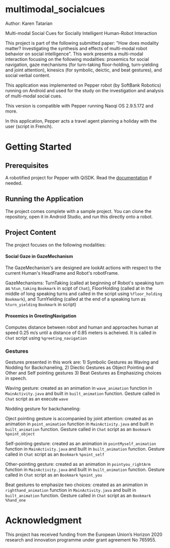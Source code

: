 # multimodal_socialcues
Author: Karen Tatarian

Multi-modal Social Cues for Socially Intelligent Human-Robot Interaction 

This project is part of the following submitted paper:  "How does modality matter? Investigating the synthesis and effects of multi-modal robot behavior on social intelligence". 
This work presents a multi-modal interaction focusing on the following modalities: proxemics for social navigation, gaze mechanisms (for turn-taking floor-holding, turn-yielding and joint attention), kinesics (for symbolic, deictic, and beat gestures), and social verbal content.

This application was implemented on Pepper robot (by SoftBank Robotics) running on Android and used for the study on the investigation and analysis of multi-modal social cues. 

This version is compatible with Pepper running Naoqi OS 2.9.5.172 and more.

In this application, Pepper acts a travel agent planning a holiday with the user (script in French). 

# Getting Started

## Prerequisites
A robotified project for Pepper with QiSDK. Read the [documentation](https://developer.softbankrobotics.com/pepper-qisdk) if needed. 

## Running the Application 
The project comes complete with a sample project. You can clone the repository, open it in Android Studio, and run this directly onto a robot.

## Project Content 
The project focuses on the following modalities: 
#### Social Gaze in GazeMechanism
The GazeMechanism's are designed are lookAt actions with respect to the current Human's HeadFrame and Robot's robotFrame.

GazeMechanisms: TurnTaking (called at beginning of Robot's speaking turn as ```%tun_taking``` ```Bookmark``` in scipt of ```Chat```), FloorHolding (called at in the middle of long speaking turns and called in the script using ```%floor_holding``` ```Bookmark```), and TurnYielding (called at the end of a speaking turn as ```%turn_yielding``` ```Bookmark``` in script)

#### Proxemics in GreetingNavigation 
Computes distance between robot and human and approaches human at speed 0.25 m/s until a distance of 0.85 meters is acheived. It is called in ```Chat``` script using ```%greeting_navigation```

### Gestures
Gestures presented in this work are: 1) Symbolic Gestures as Waving and Nodding for Backchaneling, 2) Diectic Gestures as Object Pointing and Other and Self pointing gestures 3) Beat Gestures as Emphasizing choices in speech. 

Waving gesture: created as an animation in ```wave_animation``` function in ```MainActivity.java``` and built in ```built_animation``` function. Gesture called in ```Chat``` script as an execute ```wave```

Nodding gesture for backchaneling: 

Oject pointing gesture is accompanied by joint attention: created as an animation in ```point_animation``` function in ```MainActivity.java``` and built in ```built_animation``` function. Gesture called in ```Chat``` script as an ```Bookmark``` ```%point_object```

Self-pointing gesture:  created as an animation in ```pointMyself_animation``` function in ```MainActivity.java``` and built in ```built_animation``` function. Gesture called in ```Chat``` script as an ```Bookmark``` ```%point_self```

Other-pointing gesture:  created as an animation in ```pointyou_rightArm``` function in ```MainActivity.java``` and built in ```built_animation``` function. Gesture called in ```Chat``` script as an ```Bookmark``` ```%point_you```

Beat gestures to emphasize two choices:  created as an animation in ```righthand_animation``` function in ```MainActivity.java``` and built in ```built_animation``` function. Gesture called in ```Chat``` script as an ```Bookmark``` ```%hand_one```

# Acknowledgment
This project has received funding from the European Union’s Horizon 2020 research and innovation programme under grant agreement No 765955. 



